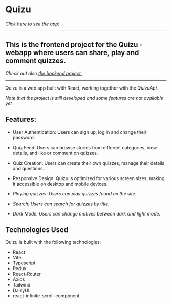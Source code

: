 
# Quizu
*[Click here to see the app!](https://calm-pebble-0aa626a03.3.azurestaticapps.net/)*

--- 
## This is the frontend project for the Quizu - webapp where users can share, play and comment quizzes.
*Check out also <a href="https://github.com/Krezlau/QuizuApi">the backend project.</a>*

---
Quizu is a web app built with React, working together with the *QuizuApi*.

*Note that the project is still developed and some features are not available yet*
## Features:
- User Authentication: Users can sign up, log in and change their password.
- Quiz Feed: Users can browse stories from different categories, view details, and like or comment on quizzes.
- Quiz Creation: Users can create their own quizzes, manage their details and questions.
- Responsive Design: Quizu is optimized for various screen sizes, making it accessible on desktop and mobile devices.

- *Playing quizzes: Users can play quizzes found on the site.*
- *Search: Users can search for quizzes by title.*
- *Dark Mode: Users can change motives between dark and light mode.* 

## Technologies Used

Quizu is built with the following technologies:

- React
- Vite
- Typescript
- Redux
- React-Router
- Axios
- Tailwind
- DaisyUI
- react-infinite-scroll-component
